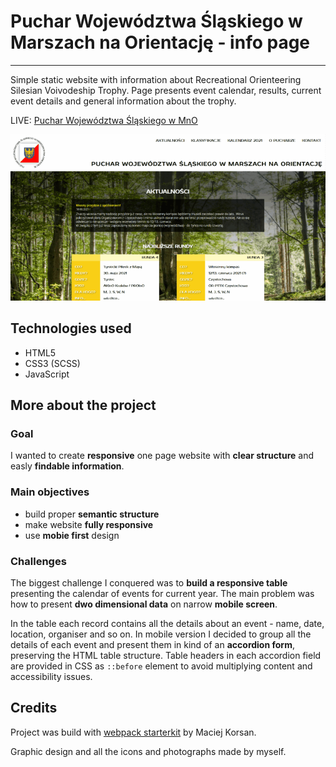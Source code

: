 # Puchar Województwa Śląskiego w Marszach na Orientację - info page

---

Simple static website with information about Recreational Orienteering Silesian Voivodeship Trophy. Page presents event calendar, results, current event details and general information about the trophy.

LIVE: [Puchar Województwa Śląskiego w MnO](http://www.pucharino.slask.pl/)

![page previw](/src/assets/img/pws_screen.gif)

## Technologies used

- HTML5
- CSS3 (SCSS)
- JavaScript

## More about the project

### Goal

I wanted to create **responsive** one page website with **clear structure** and easly **findable information**.

### Main objectives

- build proper **semantic structure**
- make website **fully responsive**
- use **mobie first** design

### Challenges

The biggest challenge I conquered was to **build a responsive table** presenting the calendar of events for current year. The main problem was how to present **dwo dimensional data** on narrow **mobile screen**.

In the table each record contains all the details about an event - name, date, location, organiser and so on. In mobile version I decided to group all the details of each event and present them in kind of an **accordion form**, preserving the HTML table structure. Table headers in each accordion field are provided in CSS as `::before` element to avoid multiplying content and accessibility issues.

## Credits

Project was build with [webpack starterkit](https://github.com/maciejkorsan/wtf-webpack-starter) by Maciej Korsan.

Graphic design and all the icons and photographs made by myself.
